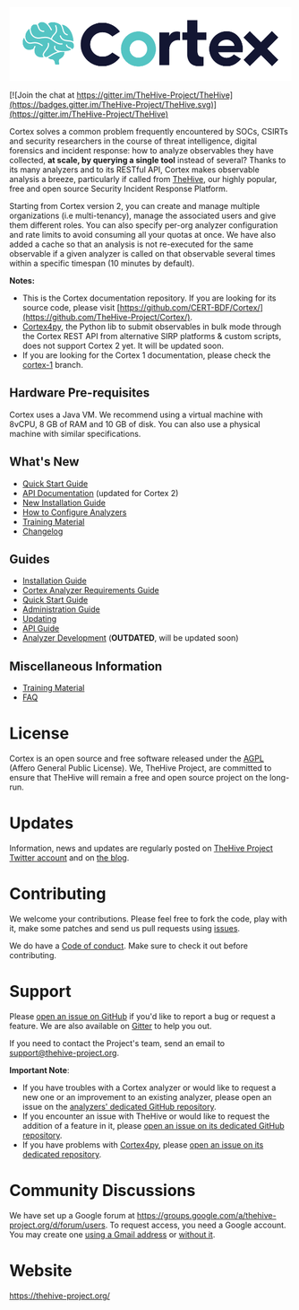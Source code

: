 ![](images/cortex-logo.png)

[![Join the chat at https://gitter.im/TheHive-Project/TheHive](https://badges.gitter.im/TheHive-Project/TheHive.svg)](https://gitter.im/TheHive-Project/TheHive)

Cortex solves a common problem frequently encountered by SOCs, CSIRTs and security researchers in the course of threat intelligence, digital forensics and incident response: how to analyze observables they have collected, **at scale, by querying a single tool** instead of several? Thanks to its many analyzers and to its RESTful API, Cortex makes observable analysis a breeze, particularly if called from [TheHive](https://github.com/TheHive-Project/TheHive/), our highly popular, free and open source Security Incident Response Platform.

Starting from Cortex version 2, you can create and manage multiple organizations (i.e multi-tenancy), manage the associated users and give them different roles. You can also specify per-org analyzer configuration and rate limits to avoid consuming all your quotas at once. We have also added a cache so that an analysis is not re-executed for the same observable if a given analyzer is called on that observable several times within a specific timespan (10 minutes by default).

**Notes:**

- This is the Cortex documentation repository. If you are looking for its source code, please visit [https://github.com/CERT-BDF/Cortex/](https://github.com/TheHive-Project/Cortex/).
- [Cortex4py](https://github.com/TheHive-Project/Cortex4py), the Python lib to submit observables in bulk mode through the Cortex REST API from alternative SIRP platforms & custom scripts, does not support Cortex 2 yet. It will be updated soon.
- If you are looking for the Cortex 1 documentation, please check the [cortex-1](https://github.com/TheHive-Project/CortexDocs/tree/cortex-1) branch.

## Hardware Pre-requisites
Cortex uses a Java VM. We recommend using a virtual machine with 8vCPU, 8 GB of RAM and 10 GB of disk. You can also use a
physical machine with similar specifications.

## What's New

- [Quick Start Guide](admin/quick-start.md)
- [API Documentation](api/api-guide.md) (updated for Cortex 2)
- [New Installation Guide](installation/install-guide.md)
- [How to Configure Analyzers](analyzer_requirements.md)
- [Training Material](https://github.com/TheHive-Project/TheHiveDocs/blob/master/training-material.md)
- [Changelog](https://github.com/TheHive-Project/Cortex/blob/master/CHANGELOG.md)

## Guides
- [Installation Guide](installation/install-guide.md)
- [Cortex Analyzer Requirements Guide](analyzer_requirements.md)
- [Quick Start Guide](admin/quick-start.md)
- [Administration Guide](admin/admin-guide.md)
- [Updating](admin/updating.md)
- [API Guide](api/api-guide.md)
- [Analyzer Development](api/how-to-create-an-analyzer.md) (**OUTDATED**, will be updated soon)

## Miscellaneous Information
- [Training Material](https://github.com/TheHive-Project/TheHiveDocs/blob/master/training-material.md)
- [FAQ](FAQ.md)

# License
Cortex is an open source and free software released under the [AGPL](https://github.com/TheHive-Project/TheHive/blob/master/LICENSE) (Affero General Public License). We, TheHive Project, are committed to ensure that TheHive will remain a free and open source project on the long-run.

# Updates
Information, news and updates are regularly posted on [TheHive Project Twitter account](https://twitter.com/thehive_project) and on [the blog](https://blog.thehive-project.org/).

# Contributing
We welcome your contributions. Please feel free to fork the code, play with it, make some patches and send us pull requests using [issues](https://github.com/TheHive-Project/Cortex/issues).

We do have a [Code of conduct](code_of_conduct.md). Make sure to check it out before contributing.

# Support
Please [open an issue on GitHub](https://github.com/TheHive-Project/Cortex/issues/new) if you'd like to report a bug or request a feature. We are also available on [Gitter](https://gitter.im/TheHive-Project/TheHive) to help you out.

If you need to contact the Project's team, send an email to <support@thehive-project.org>.

**Important Note**:

- If you have troubles with a Cortex analyzer or would like to request a new one or an improvement to an existing analyzer, please open an issue on the [analyzers' dedicated GitHub repository](https://github.com/TheHive-Project/cortex-analyzers/issues/new).
- If you encounter an issue with TheHive or would like to request the addition of a feature in it, please [open an issue on its dedicated GitHub repository](https://github.com/TheHive-Project/TheHive/issues/new).
- If you have problems with [Cortex4py](https://github.com/TheHive-Project/Cortex4py), please [open an issue on its dedicated repository](https://github.com/TheHive-Project/Cortex4py/issues/new).

# Community Discussions
We have set up a Google forum at <https://groups.google.com/a/thehive-project.org/d/forum/users>. To request access, you need a Google account. You may create one [using a Gmail address](https://accounts.google.com/SignUp?hl=en) or [without it](https://accounts.google.com/SignUpWithoutGmail?hl=en).

# Website
<https://thehive-project.org/>
